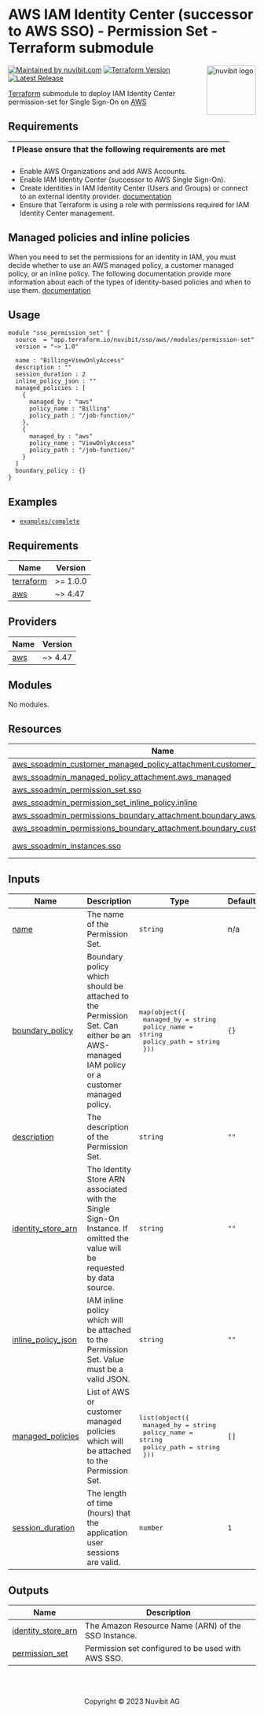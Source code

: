
# AWS IAM Identity Center (successor to AWS SSO) - Permission Set - Terraform submodule

<!-- LOGO -->
<a href="https://nuvibit.com">
    <img src="https://nuvibit.com/images/logo/logo-nuvibit-badge.png" alt="nuvibit logo" title="nuvibit" align="right" width="100" />
</a>

<!-- SHIELDS -->
[![Maintained by nuvibit.com][nuvibit-shield]][nuvibit-url]
[![Terraform Version][terraform-version-shield]][terraform-version-url]
[![Latest Release][release-shield]][release-url]

<!-- DESCRIPTION -->
[Terraform][terraform-url] submodule to deploy IAM Identity Center permission-set for Single Sign-On on [AWS][aws-url]

<!-- REQUIREMENTS -->
## Requirements
| :exclamation: Please ensure that the following requirements are met |
|-----------------------------------------|
- Enable AWS Organizations and add AWS Accounts.
- Enable IAM Identity Center (successor to AWS Single Sign-On).
- Create identities in IAM Identity Center (Users and Groups) or connect to an external identity provider. [documentation](https://docs.aws.amazon.com/singlesignon/latest/userguide/manage-your-identity-source-idp.html)
- Ensure that Terraform is using a role with permissions required for IAM Identity Center management.

<!-- DOCUMENTATION -->
## Managed policies and inline policies
When you need to set the permissions for an identity in IAM, you must decide whether to use an AWS managed policy, a customer managed policy, or an inline policy. The following documentation provide more information about each of the types of identity-based policies and when to use them. [documentation](https://docs.aws.amazon.com/IAM/latest/UserGuide/access_policies_managed-vs-inline.html)

<!-- USAGE -->
## Usage
```hcl
module "sso_permission_set" {
  source  = "app.terraform.io/nuvibit/sso/aws//modules/permission-set"
  version = "~> 1.0"

  name : "Billing+ViewOnlyAccess"
  description : ""
  session_duration : 2
  inline_policy_json : ""
  managed_policies : [
    {
      managed_by : "aws"
      policy_name : "Billing"
      policy_path : "/job-function/"
    },
    {
      managed_by : "aws"
      policy_name : "ViewOnlyAccess"
      policy_path : "/job-function/"
    }
  ]
  boundary_policy : {}
}
```

<!-- EXAMPLES -->
## Examples
* [`examples/complete`][sso-example-url]

<!-- BEGIN_TF_DOCS -->
## Requirements

| Name | Version |
|------|---------|
| <a name="requirement_terraform"></a> [terraform](#requirement\_terraform) | >= 1.0.0 |
| <a name="requirement_aws"></a> [aws](#requirement\_aws) | ~> 4.47 |

## Providers

| Name | Version |
|------|---------|
| <a name="provider_aws"></a> [aws](#provider\_aws) | ~> 4.47 |

## Modules

No modules.

## Resources

| Name | Type |
|------|------|
| [aws_ssoadmin_customer_managed_policy_attachment.customer_managed](https://registry.terraform.io/providers/hashicorp/aws/latest/docs/resources/ssoadmin_customer_managed_policy_attachment) | resource |
| [aws_ssoadmin_managed_policy_attachment.aws_managed](https://registry.terraform.io/providers/hashicorp/aws/latest/docs/resources/ssoadmin_managed_policy_attachment) | resource |
| [aws_ssoadmin_permission_set.sso](https://registry.terraform.io/providers/hashicorp/aws/latest/docs/resources/ssoadmin_permission_set) | resource |
| [aws_ssoadmin_permission_set_inline_policy.inline](https://registry.terraform.io/providers/hashicorp/aws/latest/docs/resources/ssoadmin_permission_set_inline_policy) | resource |
| [aws_ssoadmin_permissions_boundary_attachment.boundary_aws_managed](https://registry.terraform.io/providers/hashicorp/aws/latest/docs/resources/ssoadmin_permissions_boundary_attachment) | resource |
| [aws_ssoadmin_permissions_boundary_attachment.boundary_customer_managed](https://registry.terraform.io/providers/hashicorp/aws/latest/docs/resources/ssoadmin_permissions_boundary_attachment) | resource |
| [aws_ssoadmin_instances.sso](https://registry.terraform.io/providers/hashicorp/aws/latest/docs/data-sources/ssoadmin_instances) | data source |

## Inputs

| Name | Description | Type | Default | Required |
|------|-------------|------|---------|:--------:|
| <a name="input_name"></a> [name](#input\_name) | The name of the Permission Set. | `string` | n/a | yes |
| <a name="input_boundary_policy"></a> [boundary\_policy](#input\_boundary\_policy) | Boundary policy which should be attached to the Permission Set. Can either be an AWS-managed IAM policy or a customer managed policy. | <pre>map(object({<br>    managed_by  = string<br>    policy_name = string<br>    policy_path = string<br>  }))</pre> | `{}` | no |
| <a name="input_description"></a> [description](#input\_description) | The description of the Permission Set. | `string` | `""` | no |
| <a name="input_identity_store_arn"></a> [identity\_store\_arn](#input\_identity\_store\_arn) | The Identity Store ARN associated with the Single Sign-On Instance. If omitted the value will be requested by data source. | `string` | `""` | no |
| <a name="input_inline_policy_json"></a> [inline\_policy\_json](#input\_inline\_policy\_json) | IAM inline policy which will be attached to the Permission Set. Value must be a valid JSON. | `string` | `""` | no |
| <a name="input_managed_policies"></a> [managed\_policies](#input\_managed\_policies) | List of AWS or customer managed policies which will be attached to the Permission Set. | <pre>list(object({<br>    managed_by  = string<br>    policy_name = string<br>    policy_path = string<br>  }))</pre> | `[]` | no |
| <a name="input_session_duration"></a> [session\_duration](#input\_session\_duration) | The length of time (hours) that the application user sessions are valid. | `number` | `1` | no |

## Outputs

| Name | Description |
|------|-------------|
| <a name="output_identity_store_arn"></a> [identity\_store\_arn](#output\_identity\_store\_arn) | The Amazon Resource Name (ARN) of the SSO Instance. |
| <a name="output_permission_set"></a> [permission\_set](#output\_permission\_set) | Permission set configured to be used with AWS SSO. |
<!-- END_TF_DOCS -->

<!-- COPYRIGHT -->
<br />
<br />
<p align="center">Copyright &copy; 2023 Nuvibit AG</p>

<!-- MARKDOWN LINKS & IMAGES -->
[nuvibit-shield]: https://img.shields.io/badge/maintained%20by-nuvibit.com-%235849a6.svg?style=flat&color=1c83ba
[nuvibit-url]: https://nuvibit.com
[terraform-version-shield]: https://img.shields.io/badge/tf-%3E%3D0.15.0-blue.svg?style=flat&color=blueviolet
[terraform-version-url]: https://www.terraform.io/upgrade-guides/0-15.html
[release-shield]: https://img.shields.io/github/v/release/nuvibit/terraform-aws-sso?style=flat&color=success
[architecture-png]: https://github.com/nuvibit/terraform-aws-sso/blob/master/docs/architecture.png?raw=true
[release-url]: https://github.com/nuvibit/terraform-aws-sso/releases
[contributors-url]: https://github.com/nuvibit/terraform-aws-sso/graphs/contributors
[license-url]: https://github.com/nuvibit/terraform-aws-sso/tree/master/LICENSE
[terraform-url]: https://www.terraform.io
[aws-url]: https://aws.amazon.com
[sso-example-url]: https://github.com/nuvibit/terraform-aws-sso/tree/master/examples/complete
